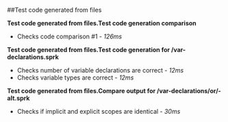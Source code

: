 ##Test code generated from files

**Test code generated from files.Test code generation comparison**
- Checks code comparison #1 - *126ms* 


**Test code generated from files.Test code generation for /var-declarations.sprk**
- Checks number of variable declarations are correct - *12ms* 
- Checks variable types are correct - *12ms* 


**Test code generated from files.Compare output for /var-declarations/or/-alt.sprk**
- Checks if implicit and explicit scopes are identical - *30ms* 


